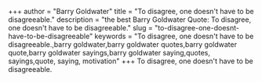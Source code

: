 +++
author = "Barry Goldwater"
title = "To disagree, one doesn't have to be disagreeable."
description = "the best Barry Goldwater Quote: To disagree, one doesn't have to be disagreeable."
slug = "to-disagree-one-doesnt-have-to-be-disagreeable"
keywords = "To disagree, one doesn't have to be disagreeable.,barry goldwater,barry goldwater quotes,barry goldwater quote,barry goldwater sayings,barry goldwater saying,quotes, sayings,quote, saying, motivation"
+++
To disagree, one doesn't have to be disagreeable.
